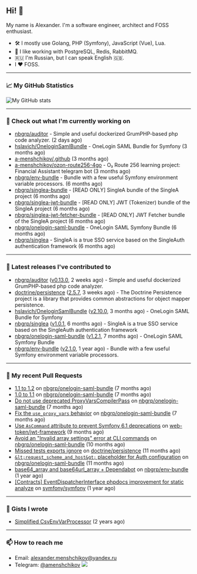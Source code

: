 ## Hi! 👋

My name is Alexander. I'm a software engineer, architect and FOSS enthusiast.

* 🛠 I mostly use Golang, PHP (Symfony), JavaScript (Vue), Lua.
* 🧰 I like working with PostgreSQL, Redis, RabbitMQ.
* 🇷🇺 I'm Russian, but I can speak English 🇬🇧.
* I ♥ FOSS.

---

### 📈 My GitHub Statistics

![My GitHub stats](https://github-readme-stats.vercel.app/api?username=a-menshchikov&theme=calm&hide_title=true&include_all_commits=true&show_icons=true)

[comment]: &lt;> (![Top Langs]&#40;https://github-readme-stats.vercel.app/api/top-langs/?username=a-menshchikov&theme=calm&hide_title=true&layout=compact&count_private=true&include_all_commits=true&langs_count=6&#41;)

---

### 👷 Check out what I'm currently working on

- [nbgrp/auditor](https://github.com/nbgrp/auditor) - Simple and useful dockerized GrumPHP-based php code analyzer. (2 days ago)
- [hslavich/OneloginSamlBundle](https://github.com/hslavich/OneloginSamlBundle) - OneLogin SAML Bundle for Symfony (3 months ago)
- [a-menshchikov/.github](https://github.com/a-menshchikov/.github) (3 months ago)
- [a-menshchikov/ozon-route256-4go](https://github.com/a-menshchikov/ozon-route256-4go) - O₃ Route 256 learning project: Financial Assistant telegram bot (3 months ago)
- [nbgrp/env-bundle](https://github.com/nbgrp/env-bundle) - Bundle with a few useful Symfony environment variable processors. (6 months ago)
- [nbgrp/singlea-bundle](https://github.com/nbgrp/singlea-bundle) - [READ ONLY] SingleA bundle of the SingleA project (6 months ago)
- [nbgrp/singlea-jwt-bundle](https://github.com/nbgrp/singlea-jwt-bundle) - [READ ONLY] JWT (Tokenizer) bundle of the SingleA project (6 months ago)
- [nbgrp/singlea-jwt-fetcher-bundle](https://github.com/nbgrp/singlea-jwt-fetcher-bundle) - [READ ONLY] JWT Fetcher bundle of the SingleA project (6 months ago)
- [nbgrp/onelogin-saml-bundle](https://github.com/nbgrp/onelogin-saml-bundle) - OneLogin SAML Symfony Bundle (6 months ago)
- [nbgrp/singlea](https://github.com/nbgrp/singlea) - SingleA is a true SSO service based on the SingleAuth authentication framework (6 months ago)

---

### 🔭 Latest releases I've contributed to

- [nbgrp/auditor](https://github.com/nbgrp/auditor) ([v0.13.0](https://github.com/nbgrp/auditor/releases/tag/v0.13.0), 2 weeks ago) - Simple and useful dockerized GrumPHP-based php code analyzer.
- [doctrine/persistence](https://github.com/doctrine/persistence) ([2.5.7](https://github.com/doctrine/persistence/releases/tag/2.5.7), 3 weeks ago) - The Doctrine Persistence project is a library that provides common abstractions for object mapper persistence.
- [hslavich/OneloginSamlBundle](https://github.com/hslavich/OneloginSamlBundle) ([v2.10.0](https://github.com/hslavich/OneloginSamlBundle/releases/tag/v2.10.0), 3 months ago) - OneLogin SAML Bundle for Symfony
- [nbgrp/singlea](https://github.com/nbgrp/singlea) ([v1.0.1](https://github.com/nbgrp/singlea/releases/tag/v1.0.1), 6 months ago) - SingleA is a true SSO service based on the SingleAuth authentication framework
- [nbgrp/onelogin-saml-bundle](https://github.com/nbgrp/onelogin-saml-bundle) ([v1.2.1](https://github.com/nbgrp/onelogin-saml-bundle/releases/tag/v1.2.1), 7 months ago) - OneLogin SAML Symfony Bundle
- [nbgrp/env-bundle](https://github.com/nbgrp/env-bundle) ([v2.1.0](https://github.com/nbgrp/env-bundle/releases/tag/v2.1.0), 1 year ago) - Bundle with a few useful Symfony environment variable processors.

---

### 🔨 My recent Pull Requests

- [1.1 to 1.2](https://github.com/nbgrp/onelogin-saml-bundle/pull/18) on [nbgrp/onelogin-saml-bundle](https://github.com/nbgrp/onelogin-saml-bundle) (7 months ago)
- [1.0 to 1.1](https://github.com/nbgrp/onelogin-saml-bundle/pull/17) on [nbgrp/onelogin-saml-bundle](https://github.com/nbgrp/onelogin-saml-bundle) (7 months ago)
- [Do not use deprecated ProxyVarsCompilerPass](https://github.com/nbgrp/onelogin-saml-bundle/pull/14) on [nbgrp/onelogin-saml-bundle](https://github.com/nbgrp/onelogin-saml-bundle) (7 months ago)
- [Fix the `use_proxy_vars` behavior](https://github.com/nbgrp/onelogin-saml-bundle/pull/13) on [nbgrp/onelogin-saml-bundle](https://github.com/nbgrp/onelogin-saml-bundle) (7 months ago)
- [Use `AsCommand` attribute to prevent Symfony 6.1 deprecations](https://github.com/web-token/jwt-framework/pull/341) on [web-token/jwt-framework](https://github.com/web-token/jwt-framework) (9 months ago)
- [Avoid an &#34;Invalid array settings&#34; error at CLI commands](https://github.com/nbgrp/onelogin-saml-bundle/pull/11) on [nbgrp/onelogin-saml-bundle](https://github.com/nbgrp/onelogin-saml-bundle) (10 months ago)
- [Missed tests exports ignore](https://github.com/doctrine/persistence/pull/259) on [doctrine/persistence](https://github.com/doctrine/persistence) (11 months ago)
- [`&lt;request_scheme_and_host&gt;` placeholder for Auth configuration](https://github.com/nbgrp/onelogin-saml-bundle/pull/8) on [nbgrp/onelogin-saml-bundle](https://github.com/nbgrp/onelogin-saml-bundle) (11 months ago)
- [base64_array and base64url_array &#43; Dependabot](https://github.com/nbgrp/env-bundle/pull/2) on [nbgrp/env-bundle](https://github.com/nbgrp/env-bundle) (1 year ago)
- [[Contracts] EventDispatcherInterface phpdocs improvement for static analyze](https://github.com/symfony/symfony/pull/45381) on [symfony/symfony](https://github.com/symfony/symfony) (1 year ago)

---

### 📓 Gists I wrote

- [Simplified CsvEnvVarProcessor](https://gist.github.com/08650c7b76154eb00c18d093e5087f0b) (2 years ago)

---

### 📫 How to reach me

- Email: [alexander.menshchikov@yandex.ru](mailto:alexander.menshchikov@yandex.ru)
- Telegram: [@amenshchikov](https://t.me/amenshchikov)
![](https://hit.yhype.me/github/profile?user_id=2580489)
